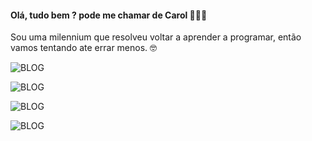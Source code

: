 #### Olá, tudo bem ? pode me chamar de Carol 👩🏻‍💻

Sou uma milennium que resolveu voltar a aprender a programar, então vamos tentando ate errar menos. 🤓

![BLOG](https://img.shields.io/badge/HTML-239120?style=for-the-badge&logo=html5&logoColor=white/)

![BLOG](https://img.shields.io/badge/CSS-239120?&style=for-the-badge&logo=css3&logoColor=white)

![BLOG](https://img.shields.io/badge/JavaScript-F7DF1E?style=for-the-badge&logo=javascript&logoColor=black)

![BLOG](https://img.shields.io/badge/Microsoft%20SQL%20Server-CC2927?style=for-the-badge&logo=microsoft%20sql%20server&logoColor=white)
